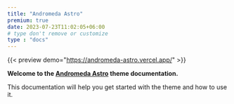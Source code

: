 ```yaml
---
title: "Andromeda Astro"
premium: true
date: 2023-07-23T11:02:05+06:00 
# type don't remove or customize
type : "docs"
---
```


{{< preview demo="https://andromeda-astro.vercel.app/" >}}


**Welcome to the [Andromeda Astro](https://themefisher.com/products/andromeda-astro/) theme documentation.**

This documentation will help you get started with the theme and how to use it. 
